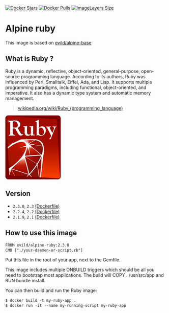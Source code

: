 [![Docker Stars](https://img.shields.io/docker/stars/evild/alpine-ruby.svg?style=flat-square)](https://hub.docker.com/r/evild/alpine-ruby/)
[![Docker Pulls](https://img.shields.io/docker/pulls/evild/alpine-ruby.svg?style=flat-square)](https://hub.docker.com/r/evild/alpine-ruby/)
[![ImageLayers Size](https://img.shields.io/imagelayers/image-size/evild/alpine-ruby/latest.svg?style=flat-square)](https://hub.docker.com/r/evild/alpine-ruby/)

# Alpine ruby

This image is based on [evild/alpine-base](https://hub.docker.com/r/evild/alpine-base/)
## What is Ruby ?

Ruby is a dynamic, reflective, object-oriented, general-purpose, open-source programming language. According to its authors, Ruby was influenced by Perl, Smalltalk, Eiffel, Ada, and Lisp. It supports multiple programming paradigms, including functional, object-oriented, and imperative. It also has a dynamic type system and automatic memory management.

> [wikipedia.org/wiki/Ruby_(programming_language)](https://en.wikipedia.org/wiki/Ruby_%28programming_language%29)

![Ruby](https://raw.githubusercontent.com/docker-library/docs/01c12653951b2fe592c1f93a13b4e289ada0e3a1/ruby/logo.png)

## Version

- `2.3.0`, `2.3` [(Dockerfile)](https://github.com/Evild67/docker-alpine-ruby/blob/c038618dd4bf76c71465f6ec323c854de66ba765/2.3/Dockerfile)
- `2.2.4`, `2.2` [(Dockerfile)](https://github.com/Evild67/docker-alpine-ruby/blob/c038618dd4bf76c71465f6ec323c854de66ba765/2.2/Dockerfile)
- `2.1.9`, `2.1` [(Dockerfile)](https://github.com/Evild67/docker-alpine-ruby/blob/03e9f3eaf49961ac482bd0eb462562f3f5809a50/2.1/Dockerfile)


## How to use this image
```
FROM evild/alpine-ruby:2.3.0
CMD ["./your-daemon-or-script.rb"]
```

Put this file in the root of your app, next to the Gemfile.

This image includes multiple ONBUILD triggers which should be all you need to bootstrap most applications. The build will COPY . /usr/src/app and RUN bundle install.

You can then build and run the Ruby image:
```
$ docker build -t my-ruby-app .
$ docker run -it --name my-running-script my-ruby-app
```
